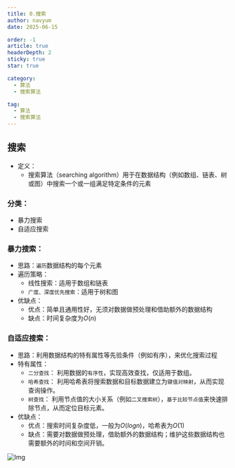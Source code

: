 ```yaml
---
title: 0.搜索
author: navyum
date: 2025-06-15

order: -1
article: true
headerDepth: 2
sticky: true
star: true

category:
  - 算法
  - 搜索算法

tag:
  - 算法
  - 搜索算法
---
```


## 搜索
* 定义：
    * 搜索算法（searching algorithm）用于在数据结构（例如数组、链表、树或图）中搜索一个或一组满足特定条件的元素

### 分类：
* 暴力搜索
* 自适应搜索

### 暴力搜索：
* 思路：`遍历`数据结构的每个元素
* 遍历策略：
    * 线性搜索：适用于数组和链表
    * `广度、深度优先搜索`：适用于树和图
* 优缺点：
    * 优点：简单且通用性好，无须对数据做预处理和借助额外的数据结构
    * 缺点：时间复杂度为$O(n)$

### 自适应搜索：
* 思路：利用数据结构的特有属性等先验条件（例如有序），来优化搜索过程
* 特有属性：
    * `二分查找`： 利用数据的`有序性`，实现高效查找，仅适用于数组。
    * `哈希查找`： 利用哈希表将搜索数据和目标数据建立为`键值对映射`，从而实现查询操作。
    * `树查找`： 利用节点值的大小关系（例如`二叉搜索树`），`基于比较节点值`来快速排除节点，从而定位目标元素。
* 优缺点：
    * 优点：搜索时间复杂度低，一般为$O(logn)$，哈希表为$O(1)$
    * 缺点：需要对数据做预处理，借助额外的数据结构；维护这些数据结构也需要额外的时间和空间开销。

![Img](https://raw.staticdn.net/Navyum/imgbed/pic/IMG/15695660eb48d4adcd10ff713f586b84.png)
